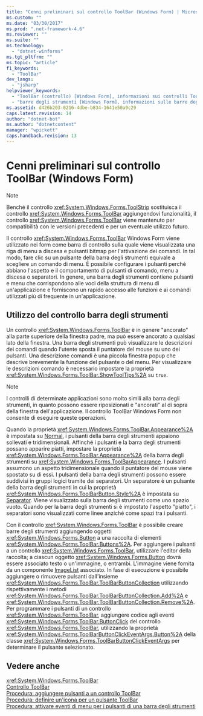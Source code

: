 ```yaml
---
title: "Cenni preliminari sul controllo ToolBar (Windows Form) | Microsoft Docs"
ms.custom: ""
ms.date: "03/30/2017"
ms.prod: ".net-framework-4.6"
ms.reviewer: ""
ms.suite: ""
ms.technology: 
  - "dotnet-winforms"
ms.tgt_pltfrm: ""
ms.topic: "article"
f1_keywords: 
  - "ToolBar"
dev_langs: 
  - "jsharp"
helpviewer_keywords: 
  - "ToolBar (controllo) [Windows Form], informazioni sui controlli ToolBar"
  - "barre degli strumenti [Windows Form], informazioni sulle barre degli strumenti"
ms.assetid: d426b203-0216-4dbe-b834-1641e50a9c29
caps.latest.revision: 14
author: "dotnet-bot"
ms.author: "dotnetcontent"
manager: "wpickett"
caps.handback.revision: 13
---
```

# Cenni preliminari sul controllo ToolBar (Windows Form)
> [!NOTE]
>  Benché il controllo <xref:System.Windows.Forms.ToolStrip> sostituisca il controllo <xref:System.Windows.Forms.ToolBar> aggiungendovi funzionalità, il controllo <xref:System.Windows.Forms.ToolBar> viene mantenuto per compatibilità con le versioni precedenti e per un eventuale utilizzo futuro.  
  
 Il controllo <xref:System.Windows.Forms.ToolBar> Windows Form viene utilizzato nei form come barra di controllo sulla quale viene visualizzata una riga di menu a discesa e pulsanti bitmap per l'attivazione dei comandi.  In tal modo, fare clic su un pulsante della barra degli strumenti equivale a scegliere un comando di menu.  È possibile configurare i pulsanti perché abbiano l'aspetto e il comportamento di pulsanti di comando, menu a discesa o separatori.  In genere, una barra degli strumenti contiene pulsanti e menu che corrispondono alle voci della struttura di menu di un'applicazione e forniscono un rapido accesso alle funzioni e ai comandi utilizzati più di frequente in un'applicazione.  
  
## Utilizzo del controllo barra degli strumenti  
 Un controllo <xref:System.Windows.Forms.ToolBar> è in genere "ancorato" alla parte superiore della finestra padre, ma può essere ancorato a qualsiasi lato della finestra.  Una barra degli strumenti può visualizzare le descrizioni dei comandi quando l'utente sposta il puntatore del mouse su uno dei pulsanti.  Una descrizione comandi è una piccola finestra popup che descrive brevemente la funzione del pulsante o del menu.  Per visualizzare le descrizioni comando è necessario impostare la proprietà <xref:System.Windows.Forms.ToolBar.ShowToolTips%2A> su `true`.  
  
> [!NOTE]
>  I controlli di determinate applicazioni sono molto simili alla barra degli strumenti, in quanto possono essere riposizionati e "ancorati" al di sopra della finestra dell'applicazione.  Il controllo ToolBar Windows Form non consente di eseguire queste operazioni.  
  
 Quando la proprietà <xref:System.Windows.Forms.ToolBar.Appearance%2A> è impostata su [Normal](frlrfSystemWindowsFormsToolBarAppearanceClassTopic), i pulsanti della barra degli strumenti appaiono sollevati e tridimensionali.  Affinché i pulsanti e la barra degli strumenti possano apparire piatti, impostare la proprietà <xref:System.Windows.Forms.ToolBar.Appearance%2A> della barra degli strumenti su <xref:System.Windows.Forms.ToolBarAppearance>.  I pulsanti assumono un aspetto tridimensionale quando il puntatore del mouse viene spostato su di essi.  I pulsanti della barra degli strumenti possono essere suddivisi in gruppi logici tramite dei separatori.  Un separatore è un pulsante della barra degli strumenti in cui la proprietà <xref:System.Windows.Forms.ToolBarButton.Style%2A> è impostata su [Separator](frlrfSystemWindowsFormsToolBarButtonStyleClassTopic).  Viene visualizzato sulla barra degli strumenti come uno spazio vuoto.  Quando per la barra degli strumenti si è impostato l'aspetto "piatto", i separatori sono visualizzati come linee anziché come spazi tra i pulsanti.  
  
 Con il controllo <xref:System.Windows.Forms.ToolBar> è possibile creare barre degli strumenti aggiungendo oggetti <xref:System.Windows.Forms.Button> a una raccolta di elementi <xref:System.Windows.Forms.ToolBar.Buttons%2A>.  Per aggiungere i pulsanti a un controllo <xref:System.Windows.Forms.ToolBar>, utilizzare l'editor della raccolta; a ciascun oggetto <xref:System.Windows.Forms.Button> dovrà essere associato testo o un'immagine, o entrambi.  L'immagine viene fornita da un componente [ImageList](../../../../docs/framework/winforms/controls/imagelist-component-windows-forms.md) associato.  In fase di esecuzione è possibile aggiungere o rimuovere pulsanti dall'insieme <xref:System.Windows.Forms.ToolBar.ToolBarButtonCollection> utilizzando rispettivamente i metodi <xref:System.Windows.Forms.ToolBar.ToolBarButtonCollection.Add%2A> e <xref:System.Windows.Forms.ToolBar.ToolBarButtonCollection.Remove%2A>.  Per programmare i pulsanti di un controllo <xref:System.Windows.Forms.ToolBar>, aggiungere codice agli eventi <xref:System.Windows.Forms.ToolBar.ButtonClick> del controllo <xref:System.Windows.Forms.ToolBar>, utilizzando la proprietà <xref:System.Windows.Forms.ToolBarButtonClickEventArgs.Button%2A> della classe <xref:System.Windows.Forms.ToolBarButtonClickEventArgs> per determinare il pulsante selezionato.  
  
## Vedere anche  
 <xref:System.Windows.Forms.ToolBar>   
 [Controllo ToolBar](../../../../docs/framework/winforms/controls/toolbar-control-windows-forms.md)   
 [Procedura: aggiungere pulsanti a un controllo ToolBar](../../../../docs/framework/winforms/controls/how-to-add-buttons-to-a-toolbar-control.md)   
 [Procedura: definire un'icona per un pulsante ToolBar](../../../../docs/framework/winforms/controls/how-to-define-an-icon-for-a-toolbar-button.md)   
 [Procedura: attivare eventi di menu per i pulsanti di una barra degli strumenti](../../../../docs/framework/winforms/controls/how-to-trigger-menu-events-for-toolbar-buttons.md)